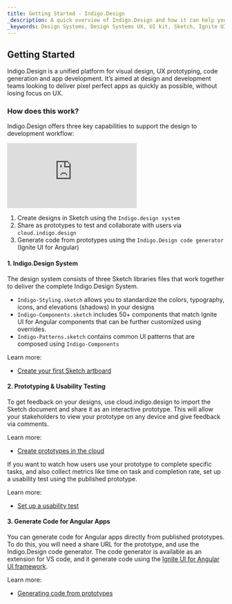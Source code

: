 ```yaml
---
title: Getting Started - Indigo.Design
_description: A quick overview of Indigo.Design and how it can help you to go from design to code seamlessly. 
_keywords: Design Systems, Design Systems UX, UI kit, Sketch, Ignite UI for Angular, Sketch to Angular, Sketch to Angular, Angular, Angular Design System, Export code from Sketch, Design Kits for Angular, Sketch HTML, Sketch to HTML, Sketch UI kits, prototypes, user-videos, code-generation
---
```

## Getting Started
Indigo.Design is a unified platform for visual design, UX prototyping, code generation and app development. It’s aimed at design and development teams looking to deliver pixel perfect apps as quickly as possible, without losing focus on UX.

### How does this work?
Indigo.Design offers three key capabilities to support the design to development workflow:

![How this works](https://filetransfer.infragistics.com/public.php?service=files&t=c2bbaf855d625f3a13c6bcec55c5eefd&download)

1. Create designs in Sketch using the `Indigo.design system`
2. Share as prototypes to test and collaborate with users via `cloud.indigo.design`
3. Generate code from prototypes using the `Indigo.Design code generator` (Ignite UI for Angular)

#### 1. Indigo.Design System
The design system consists of three Sketch libraries files that work together to deliver the complete Indigo.Design System. 

* `Indigo-Styling.sketch` allows you to standardize the colors, typography, icons, and elevations (shadows) in your designs
* `Indigo-Components.sketch` includes 50+ components that match Ignite UI for Angular components that can be further customized using overrides.
* `Indigo-Patterns.sketch` contains common UI patterns that are composed using `Indigo-Components`

Learn more: 

* [Create your first Sketch artboard](~/creating-an-artboard.md)

#### 2. Prototyping & Usability Testing
To get feedback on your designs, use cloud.indigo.design to import the Sketch document and share it as an interactive prototype. This will allow your stakeholders to view your prototype on any device and give feedback via comments.

Learn more: 

* [Create prototypes in the cloud](~/prototyping/creating-a-prototype.md)

If you want to watch how users use your prototype to complete specific tasks, and also collect metrics like time on task and completion rate, set up a usability test using the published prototype.

Learn more: 

* [Set up a usability test](~/prototyping/setting-up-a-usability-study.md)

#### 3. Generate Code for Angular Apps
You can generate code for Angular apps directly from published prototypes. To do this, you will need a share URL for the prototype, and use the Indigo.Design code generator. The code generator is available as an extension for VS code, and it generate code using the [Ignite UI for Angular UI framework](https://www.infragistics.com/products/ignite-ui-angular).

Learn more: 

* [Generating code from prototypes](~/codegen/installing-vs-code-extension.md)

